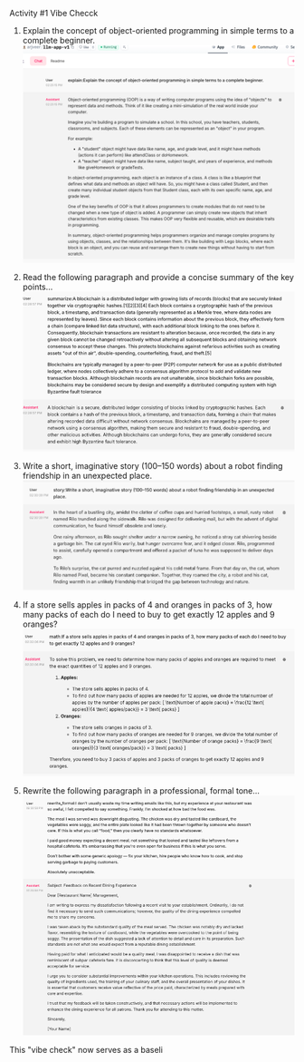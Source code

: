 Activity #1 Vibe Checck

1. Explain the concept of object-oriented programming in simple terms to a complete beginner. 
![alt text](Activity_updated_Q1-1.png)

2. Read the following paragraph and provide a concise summary of the key points…
![alt text](Activity_updated_Q2.png)

3. Write a short, imaginative story (100–150 words) about a robot finding friendship in an unexpected place.
![alt text](Activity_updated_Q3.png)

4. If a store sells apples in packs of 4 and oranges in packs of 3, how many packs of each do I need to buy to get exactly 12 apples and 9 oranges?
![alt text](Activity_updated_Q4.png)

5. Rewrite the following paragraph in a professional, formal tone…
![alt text](Activity_updted_q5.png)


This "vibe check" now serves as a baseli
